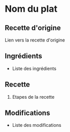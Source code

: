 # Nom du plat
## Recette d'origine
Lien vers la recette d'origine

## Ingrédients
- Liste des ingrédients

## Recette
1. Etapes de la recette

## Modifications
- Liste des modifications
